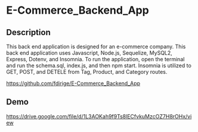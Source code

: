 # E-Commerce_Backend_App

## Description

This back end application is designed for an e-commerce company. This back end application uses Javascript, Node.js, Sequelize, MySQL2, Express, Dotenv, and Insomnia. To run the application, open the terminal and run the schema.sql, index.js, and then npm start. Insomnia is utilized to GET, POST, and DETELE from Tag, Product, and Category routes. 

https://github.com/fdirige/E-Commerce_Backend_App

## Demo

https://drive.google.com/file/d/1L3AOKah9f9Ts8lECfvkuMzcOZ7H8rOHx/view

